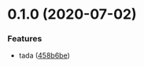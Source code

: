 # 0.1.0 (2020-07-02)


### Features

* tada ([458b6be](https://github.com/MicroAppJS/micapp-cli/commit/458b6be79a21d2af326b8e3c872c3dfa4756e464))

